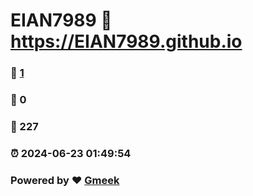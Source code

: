 # EIAN7989 :link: https://EIAN7989.github.io 
### :page_facing_up: [1](https://EIAN7989.github.io/tag.html) 
### :speech_balloon: 0 
### :hibiscus: 227 
### :alarm_clock: 2024-06-23 01:49:54 
### Powered by :heart: [Gmeek](https://github.com/Meekdai/Gmeek)
